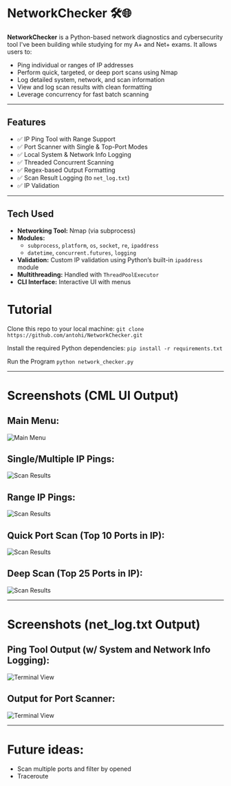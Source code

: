 # NetworkChecker 🛠️🌐

**NetworkChecker** is a Python-based network diagnostics and cybersecurity tool I've been building while studying for my A+ and Net+ exams. It allows users to:

- Ping individual or ranges of IP addresses
- Perform quick, targeted, or deep port scans using Nmap
- Log detailed system, network, and scan information
- View and log scan results with clean formatting
- Leverage concurrency for fast batch scanning

---

## Features

- ✅ IP Ping Tool with Range Support
- ✅ Port Scanner with Single & Top-Port Modes
- ✅ Local System & Network Info Logging
- ✅ Threaded Concurrent Scanning
- ✅ Regex-based Output Formatting
- ✅ Scan Result Logging (to `net_log.txt`)
- ✅ IP Validation

---

## Tech Used
- **Networking Tool:** Nmap (via subprocess)
- **Modules:**
  - `subprocess`, `platform`, `os`, `socket`, `re`, `ipaddress`
  - `datetime`, `concurrent.futures`, `logging`
- **Validation:** Custom IP validation using Python’s built-in `ipaddress` module
- **Multithreading:** Handled with `ThreadPoolExecutor`
- **CLI Interface:** Interactive UI with menus

# Tutorial

Clone this repo to your local machine:
`git clone https://github.com/antohi/NetworkChecker.git`

Install the required Python dependencies:
`pip install -r requirements.txt`

Run the Program
`python network_checker.py`

---

# Screenshots (CML UI Output)
## Main Menu:
![Main Menu](assets/screenshots/main_menu_cml.png)

## Single/Multiple IP Pings:
![Scan Results](assets/screenshots/single_multiple_ping_cml.png)

## Range IP Pings:
![Scan Results](assets/screenshots/range_ping_cml.png)

## Quick Port Scan (Top 10 Ports in IP):
![Scan Results](assets/screenshots/quick_port_scan_cml.png)

## Deep Scan (Top 25 Ports in IP):
![Scan Results](assets/screenshots/deep_port_scan_cml.png)

---

# Screenshots (net_log.txt Output)
## Ping Tool Output (w/ System and Network Info Logging):
![Terminal View](assets/screenshots/Net_Log_Output_Pings.png)

## Output for Port Scanner:
![Terminal View](assets/screenshots/portscanner_netlog.png)

---

# Future ideas: 
- Scan multiple ports and filter by opened
- Traceroute

